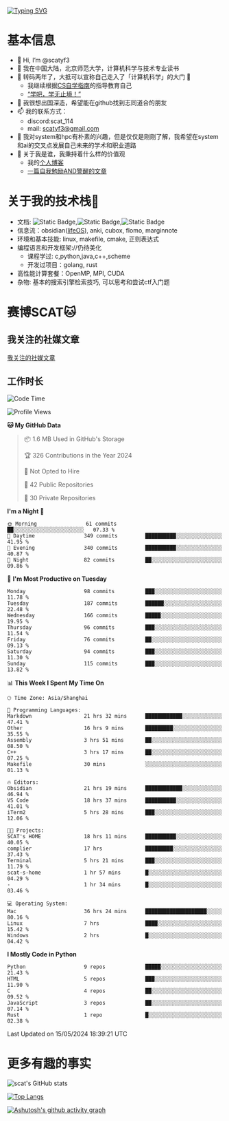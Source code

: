 [![Typing SVG](https://readme-typing-svg.demolab.com?font=Fira+Code&pause=1000&center=true&vCenter=true&multiline=true&width=470&height=98&lines=Across+the+Great+Wall+;we+can+reach+every+corner+in+the+world)](https://git.io/typing-svg)

# 基本信息
- 👋 Hi, I’m @scatyf3
- 👀 我在中国大陆，北京师范大学，计算机科学与技术专业读书
- 🌱 转码两年了，大抵可以宣称自己走入了「计算机科学」的大门 🥺
  - 我继续根据[CS自学指南](https://csdiy.wiki/)的指导教育自己 
  - [“学吧，学无止境！” ](https://www.acm.org/binaries/content/assets/education/cs2013_chinese.pdf)
- 💞️ 我很想出国深造，希望能在github找到志同道合的朋友
- 📫 我的联系方式：
  -   discord:scat_114
  -   mail: scatyf3@gmail.com
- 🌟 我对system和hpc有朴素的兴趣，但是仅仅是刚刚了解，我希望在system和ai的交叉点发展自己未来的学术和职业道路
- 🤔 关于我是谁，我秉持着什么样的价值观
  - 我的[个人博客](https://scatyfs-blog.gitbook.io/scats-blog)
  - [一篇自我勉励AND警醒的文章](https://www.zhihu.com/question/595969891/answer/3060352057)
 
# 关于我的技术栈🔧
- 文档: ![Static Badge](https://img.shields.io/badge/markdown-gray),![Static Badge](https://img.shields.io/badge/latex-gray),![Static Badge](https://img.shields.io/badge/marp-blue)
- 信息流：obsidian([lifeOS](https://github.com/quanru/obsidian-example-lifeos)), anki, cubox, flomo, marginnote
- 环境和基本技能: linux, makefile, cmake, 正则表达式
- 编程语言和开发框架://仍待美化
  - 课程学过: c,python,java,c++,scheme
  - 开发过项目：golang, rust
- 高性能计算套餐：OpenMP, MPI, CUDA 
- 杂物: 基本的搜索引擎检索技巧, 可以思考和尝试ctf入门题

# 赛博SCAT🐱

## 我关注的社媒文章
[我关注的社媒文章](https://www.notion.so/6379b986d4964818b078b0328b41f73b?v=19fc0e6483ec4fada09d6c68f7b20732)

## 工作时长
<!--START_SECTION:waka-->
![Code Time](http://img.shields.io/badge/Code%20Time-69%20hrs%2042%20mins-blue)

![Profile Views](http://img.shields.io/badge/Profile%20Views-38-blue)

**🐱 My GitHub Data** 

> 📦 1.6 MB Used in GitHub's Storage 
 > 
> 🏆 326 Contributions in the Year 2024
 > 
> 🚫 Not Opted to Hire
 > 
> 📜 42 Public Repositories 
 > 
> 🔑 30 Private Repositories 
 > 
**I'm a Night 🦉** 

```text
🌞 Morning                61 commits          ██░░░░░░░░░░░░░░░░░░░░░░░   07.33 % 
🌆 Daytime                349 commits         ██████████░░░░░░░░░░░░░░░   41.95 % 
🌃 Evening                340 commits         ██████████░░░░░░░░░░░░░░░   40.87 % 
🌙 Night                  82 commits          ██░░░░░░░░░░░░░░░░░░░░░░░   09.86 % 
```
📅 **I'm Most Productive on Tuesday** 

```text
Monday                   98 commits          ███░░░░░░░░░░░░░░░░░░░░░░   11.78 % 
Tuesday                  187 commits         ██████░░░░░░░░░░░░░░░░░░░   22.48 % 
Wednesday                166 commits         █████░░░░░░░░░░░░░░░░░░░░   19.95 % 
Thursday                 96 commits          ███░░░░░░░░░░░░░░░░░░░░░░   11.54 % 
Friday                   76 commits          ██░░░░░░░░░░░░░░░░░░░░░░░   09.13 % 
Saturday                 94 commits          ███░░░░░░░░░░░░░░░░░░░░░░   11.30 % 
Sunday                   115 commits         ███░░░░░░░░░░░░░░░░░░░░░░   13.82 % 
```


📊 **This Week I Spent My Time On** 

```text
🕑︎ Time Zone: Asia/Shanghai

💬 Programming Languages: 
Markdown                 21 hrs 32 mins      ████████████░░░░░░░░░░░░░   47.41 % 
Other                    16 hrs 9 mins       █████████░░░░░░░░░░░░░░░░   35.55 % 
Assembly                 3 hrs 51 mins       ██░░░░░░░░░░░░░░░░░░░░░░░   08.50 % 
C++                      3 hrs 17 mins       ██░░░░░░░░░░░░░░░░░░░░░░░   07.25 % 
Makefile                 30 mins             ░░░░░░░░░░░░░░░░░░░░░░░░░   01.13 % 

🔥 Editors: 
Obsidian                 21 hrs 19 mins      ████████████░░░░░░░░░░░░░   46.94 % 
VS Code                  18 hrs 37 mins      ██████████░░░░░░░░░░░░░░░   41.01 % 
iTerm2                   5 hrs 28 mins       ███░░░░░░░░░░░░░░░░░░░░░░   12.06 % 

🐱‍💻 Projects: 
SCAT's HOME              18 hrs 11 mins      ██████████░░░░░░░░░░░░░░░   40.05 % 
complier                 17 hrs              █████████░░░░░░░░░░░░░░░░   37.43 % 
Terminal                 5 hrs 21 mins       ███░░░░░░░░░░░░░░░░░░░░░░   11.79 % 
scat-s-home              1 hr 57 mins        █░░░░░░░░░░░░░░░░░░░░░░░░   04.29 % 
-                        1 hr 34 mins        █░░░░░░░░░░░░░░░░░░░░░░░░   03.46 % 

💻 Operating System: 
Mac                      36 hrs 24 mins      ████████████████████░░░░░   80.16 % 
Linux                    7 hrs               ████░░░░░░░░░░░░░░░░░░░░░   15.42 % 
Windows                  2 hrs               █░░░░░░░░░░░░░░░░░░░░░░░░   04.42 % 
```

**I Mostly Code in Python** 

```text
Python                   9 repos             █████░░░░░░░░░░░░░░░░░░░░   21.43 % 
HTML                     5 repos             ███░░░░░░░░░░░░░░░░░░░░░░   11.90 % 
C                        4 repos             ██░░░░░░░░░░░░░░░░░░░░░░░   09.52 % 
JavaScript               3 repos             ██░░░░░░░░░░░░░░░░░░░░░░░   07.14 % 
Rust                     1 repo              █░░░░░░░░░░░░░░░░░░░░░░░░   02.38 % 
```




 Last Updated on 15/05/2024 18:39:21 UTC
<!--END_SECTION:waka-->


# 更多有趣的事实 

![scat's GitHub stats](https://github-readme-stats.vercel.app/api?username=scatyf3&count_private=true&theme=synthwave)

[![Top Langs](https://github-readme-stats.vercel.app/api/top-langs/?username=scatyf3&layout=compact&langs_count=12&theme=synthwave&hide=javascript,html,css&size_weight=0.5&count_weight=0.5)](https://github.com/anuraghazra/github-readme-statss)

[![Ashutosh's github activity graph](https://github-readme-activity-graph.vercel.app/graph?username=scatyf3&theme=dracula)](https://github.com/ashutosh00710/github-readme-activity-graph)

<!---
scatfy3/scatfy3 is a ✨ special ✨ repository because its `README.md` (this file) appears on your GitHub profile.
You can click the Preview link to take a look at your changes.
--->

